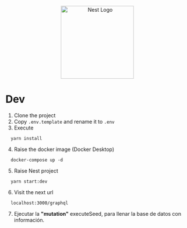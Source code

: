 <p align="center">
  <a href="http://nestjs.com/" target="blank"><img src="https://nestjs.com/img/logo-small.svg" width="200" alt="Nest Logo" /></a>
</p>

# Dev

1.  Clone the project
2.  Copy `.env.template` and rename it to `.env`
3.  Execute

```
  yarn install
```

4. Raise the docker image (Docker Desktop)

```
  docker-compose up -d
```

5. Raise Nest project

```
  yarn start:dev
```

6. Visit the next url

```
  localhost:3000/graphql
```

7. Ejecutar la **"mutation"** executeSeed, para llenar la base de datos con información.
